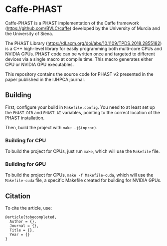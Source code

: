 # Caffe-PHAST

Caffe-PHAST is a PHAST implementation of the Caffe framework (https://github.com/BVLC/caffe) developed by the University of Murcia and the University of Siena.

The PHAST Library (https://dl.acm.org/doi/abs/10.1109/TPDS.2018.2855182) is a C++ high-level library for easily programming both multi-core CPUs and NVIDIA GPUs. PHAST code can be written once and targeted to different devices via a single macro at compile time. This macro generates either CPU or NVIDIA GPU executables.

This repository contains the source code for PHAST v2 presented in the paper published in the IJHPCA journal.

## Building
First, configure your build in `Makefile.config`. You need to at least set up the `PHAST_DIR` and `PHAST_AI` variables, pointing to the correct location of the PHAST installation.

Then, build the project with `make -j$(nproc)`.

### Building for CPU
To build the project for CPUs, just run `make`, which will use the `Makefile` file.

### Building for GPU
To build the project for CPUs, `make -f Makefile-cuda`, which will use the `Makefile-cuda` file, a specific Makefile created for building for NVIDIA GPUs.


## Citation
To cite the article, use:

    @article{tobecompleted,
      Author = {},
      Journal = {},
      Title = {},
      Year = {}
    }
